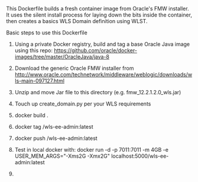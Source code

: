 This Dockerfile builds a fresh container image from Oracle's FMW installer.   It uses the silent install process for laying down the bits inside the container, then creates a basics WLS Domain definition using WLST.

Basic steps to use this Dockerfile

1. Using a private Docker registry, build and tag a base Oracle Java image using this repo: https://github.com/oracle/docker-images/tree/master/OracleJava/java-8

2. Download the generic Oracle FMW installer from http://www.oracle.com/technetwork/middleware/weblogic/downloads/wls-main-097127.html

3. Unzip and move Jar file to this directory (e.g. fmw_12.2.1.2.0_wls.jar)

4. Touch up create_domain.py per your WLS requirements

5. docker build .

6. docker tag <resulting image> <private registry>/wls-ee-admin:latest
  
7. docker push <private registry>/wls-ee-admin:latest
  
  8. Test in local docker with:  docker run -d -p 7011:7011 -m 4GB -e USER_MEM_ARGS="-Xms2G -Xmx2G" localhost:5000/wls-ee-admin:latest

9. 
